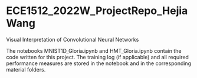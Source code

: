 # ECE1512_2022W_ProjectRepo_HejiaWang
Visual Interpretation of Convolutional Neural Networks

The notebooks MNIST1D_Gloria.ipynb and HMT_Gloria.ipynb contain the code written for this project.
The training log (if applicable) and all required performance measures are stored in the notebook and in the corresponding material folders.

